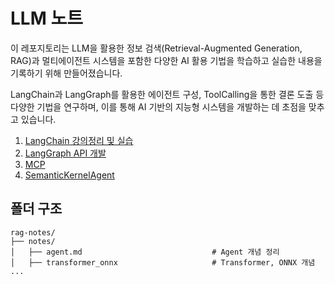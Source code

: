 # LLM 노트

이 레포지토리는 LLM을 활용한 정보 검색(Retrieval-Augmented Generation, RAG)과 멀티에이전트 시스템을 포함한 다양한 AI 활용 기법을 학습하고 실습한 내용을 기록하기 위해 만들어졌습니다.

LangChain과 LangGraph를 활용한 에이전트 구성, ToolCalling을 통한 결론 도출 등 다양한 기법을 연구하며, 이를 통해 AI 기반의 지능형 시스템을 개발하는 데 초점을 맞추고 있습니다.

1. [LangChain 강의정리 및 실습](./langchain)
2. [LangGraph API 개발](./langgraph)
3. [MCP](./MCP)
4. [SemanticKernelAgent](./SemanticKernelAgent/)

## 폴더 구조

```
rag-notes/
├── notes/
│   ├── agent.md                             # Agent 개념 정리
│   ├── transformer_onnx                     # Transformer, ONNX 개념
...
```

